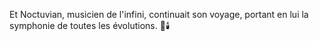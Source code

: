 Et Noctuvian, musicien de l'infini, continuait son voyage, portant en lui la symphonie de toutes les évolutions. 🌌🕯️

